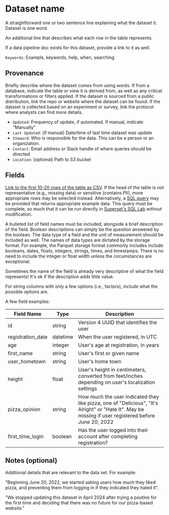 # Dataset name

A straightforward one or two sentence line explaining what the dataset it. Dataset is one word.

An additional line that describes what each row in the table represents.

If a data pipeline doc exists for this dataset, provide a link to it as well.

`Keywords`: Example, keywords, help, when, searching

## Provenance

Briefly describe where the dataset comes from using words. If from a database, indicate the table or view it is derived from, as well as any critical transformations or filters applied. If the dataset is sourced from a public distribution, link the repo or website where the dataset can be found. If the dataset is collected based on an experiment or survey, link the protocol where analysts can find more details.

* `Updated`: Frequency of update, if automated. If manual, indicate "Manually"
* `Last Updated`: (if manual) Date/time of last time dataset was update
* `Steward`: Who is responsible for the data. This can be a person or an organization.
* `Contact`: Email address or Slack handle of where queries should be directed
* `Location`: (optional) Path to S3 bucket

## Fields

[Link to the first 10-20 rows of the table as CSV](http://www.example.com/dataset.csv). If the head of the table is not representative (e.g., missing data) or sensitive (contains PII), more appropriate rows may be selected instead. Alternatively, a [SQL query](http://www.example.com/dataset.sql) may be provided that returns appropriate example data. This query must be complete, so much that it can be run directly in [Superset's SQL Lab](https://superset.cds-snc.ca/sqllab/) without modification.

A bulleted list of field names must be included, alongside a brief description of the field. Boolean descriptions can simply be the question answered by the boolean. The data type of a field and the unit of measurement should be included as well. The names of data types are dictated by the storage format. For example, the Parquet storage format commonly includes include booleans, dates, floats, integers, strings, times, and timestamps. There is no need to include the integer or float width unless the circumstances are exceptional. 

Sometimes the name of the field is already very descriptive of what the field represents! It's ok if the description adds little value.

For string columns with only a few options (i.e., factors), include what the possible options are.

A few field examples:

| Field Name | Type | Description |
|-------|------|-------------|
| id | string | Version 4 UUID that identifies the user |
| registration_date | datetime | When the user registered, in UTC |
| age | integer | User's age at registration, in years |
| first_name | string | User's first or given name |
| user_hometown | string | User's home town |
| height | float | User's height in centimeters, converted from feet/inches depending on user's localization settings |
| pizza_opinion | string | How much the user indicated they like pizza, one of "Delicious", "It's Alright" or "Hate It". May be missing if user registered before June 20, 2022 |
| first_time_login | boolean | Has the user logged into their account after completing registration? |


## Notes (optional)

Additional details that are relevant to the data set. For example:

"Beginning June 20, 2022, we started asking users how much they liked pizza, and preventing them from logging in if they indicated they hated it".

"We stopped updating this dataset in April 2024 after trying a poutine for the first time and deciding that there was no future for our pizza-based website."